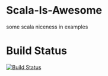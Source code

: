 Scala-Is-Awesome
================

some scala niceness in examples

Build Status
====================
[![Build Status](https://travis-ci.org/izmailoff/Scala-Is-Awesome.png.png?branch=master)](https://travis-ci.org/izmailoff/Scala-Is-Awesome.png)

